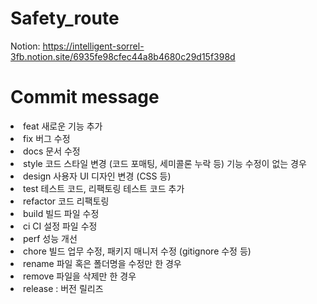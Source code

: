 # Safety_route
Notion: https://intelligent-sorrel-3fb.notion.site/6935fe98cfec44a8b4680c29d15f398d
# Commit message

<li>feat	새로운 기능 추가</li>
<li>fix	버그 수정</li>
<li>docs	문서 수정</li>
<li>style	코드 스타일 변경 (코드 포매팅, 세미콜론 누락 등)
기능 수정이 없는 경우</li>
<li>design	사용자 UI 디자인 변경 (CSS 등)</li>
<li>test	테스트 코드, 리팩토링 테스트 코드 추가</li>
<li>refactor	코드 리팩토링</li>
<li>build	빌드 파일 수정</li>
<li>ci	CI 설정 파일 수정</li>
<li>perf	성능 개선</li>
<li>chore	빌드 업무 수정, 패키지 매니저 수정 (gitignore 수정 등)</li>
<li>rename	파일 혹은 폴더명을 수정만 한 경우</li>
<li>remove	파일을 삭제만 한 경우</li>
<li>release : 버전 릴리즈</li>
